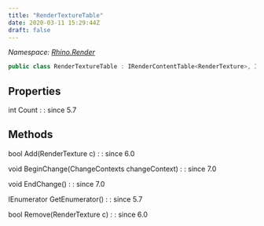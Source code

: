 ```yaml
---
title: "RenderTextureTable"
date: 2020-03-11 15:29:44Z
draft: false
---
```


*Namespace: [Rhino.Render](../)*

```cs
public class RenderTextureTable : IRenderContentTable<RenderTexture>, IEnumerable<RenderTexture>, Collections.IRhinoTable<RenderTexture>
```
## Properties

int Count
: 
: since 5.7
## Methods

bool Add(RenderTexture c)
: 
: since 6.0

void BeginChange(ChangeContexts changeContext)
: 
: since 7.0

void EndChange()
: 
: since 7.0

IEnumerator<RenderTexture> GetEnumerator()
: 
: since 5.7

bool Remove(RenderTexture c)
: 
: since 6.0
